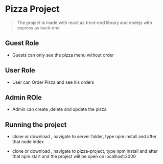 # Pizza Project
> The project is made with react as front-end library and nodejs with express as back-end

## Guest Role
* Guests can only see the pizza menu without order

## User Role
* User can Order Pizza and see his orders

## Admin ROle
* Admin can create ,delete and update the pizza

## Running the project
* clone or download , navigate to server folder, type npm install and after that node index

* clone or download , navigate to pizza-project, type npm install and after that npm start and the project will be open on localhost:3000
